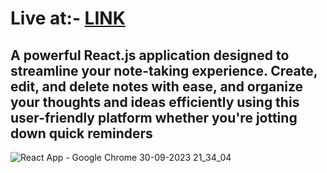 # Live at:- [LINK](https://vikasbisariya-dev.github.io/NoteKeeper/)
## A powerful React.js application designed to streamline your note-taking experience. Create, edit, and delete notes with ease, and organize your thoughts and ideas efficiently using this user-friendly platform whether you're jotting down quick reminders
![React App - Google Chrome 30-09-2023 21_34_04](https://github.com/Vikasbisariya-dev/NoteKeeper/assets/101662974/d2351d40-0b1c-43bf-a1e1-67686653c313)
